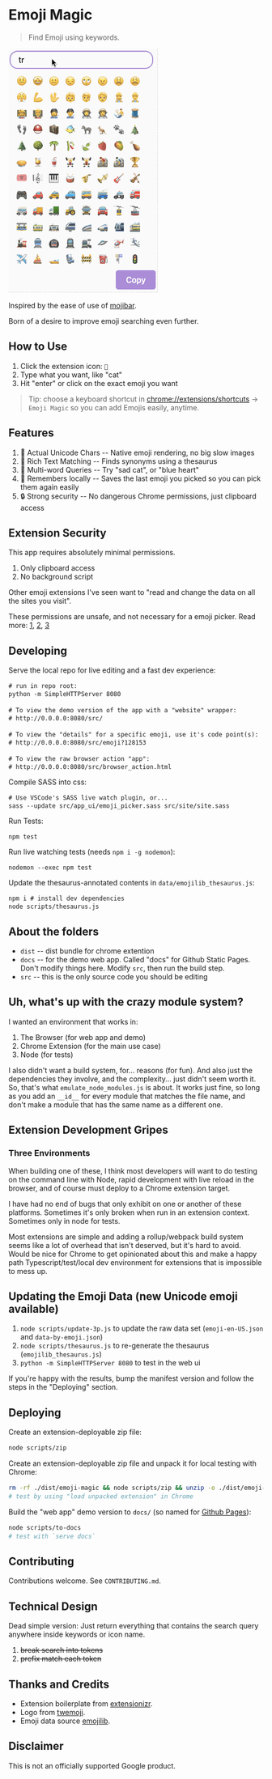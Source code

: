 # Emoji Magic

> Find Emoji using keywords.

![gif in action](./screenshots/demo.gif?raw=true)

Inspired by the ease of use of [mojibar](https://github.com/muan/mojibar).

Born of a desire to improve emoji searching even further.

## How to Use

1. Click the extension icon: `🔮`
2. Type what you want, like "cat"
3. Hit "enter" or click on the exact emoji you want

> Tip: choose a keyboard shortcut in [chrome://extensions/shortcuts](chrome://extensions/shortcuts) -> `Emoji Magic` so you can add Emojis easily, anytime.

## Features

1. 🔧 Actual Unicode Chars -- Native emoji rendering, no big slow images
2. 📘 Rich Text Matching -- Finds synonyms using a thesaurus
3. 🔗 Multi-word Queries -- Try "sad cat", or "blue heart"
4. 🧠 Remembers locally -- Saves the last emoji you picked so you can pick them again easily
5. 🔒 Strong security -- No dangerous Chrome permissions, just clipboard access

## Extension Security

This app requires absolutely minimal permissions.

1. Only clipboard access
1. No background script

Other emoji extensions I've seen want to "read and change the data on all the sites you visit".

These permissions are unsafe, and not necessary for a emoji picker. Read more: [1], [2], [3]

## Developing

Serve the local repo for live editing and a fast dev experience:

```
# run in repo root:
python -m SimpleHTTPServer 8080

# To view the demo version of the app with a "website" wrapper:
# http://0.0.0.0:8080/src/

# To view the "details" for a specific emoji, use it's code point(s):
# http://0.0.0.0:8080/src/emoji?128153

# To view the raw browser action "app":
# http://0.0.0.0:8080/src/browser_action.html
```

Compile SASS into css:

    # Use VSCode's SASS live watch plugin, or...
    sass --update src/app_ui/emoji_picker.sass src/site/site.sass

Run Tests:

    npm test

Run live watching tests (needs `npm i -g nodemon`):

    nodemon --exec npm test


Update the thesaurus-annotated contents in `data/emojilib_thesaurus.js`:

    npm i # install dev dependencies
    node scripts/thesaurus.js

## About the folders

* `dist` -- dist bundle for chrome extention
* `docs` -- for the demo web app. Called "docs" for Github Static Pages. Don't modify things here. Modify `src`, then run the build step.
* `src` -- this is the only source code you should be editing

## Uh, what's up with the crazy module system?

I wanted an environment that works in:

1. The Browser (for web app and demo)
2. Chrome Extension (for the main use case)
3. Node (for tests)

I also didn't want a build system, for... reasons (for fun). And also just the dependencies they involve, and the complexity... just didn't seem worth it. So, that's what `emulate_node_modules.js` is about. It works just fine, so long as you add an `__id__` for every module that matches the file name, and don't make a module that has the same name as a different one.

## Extension Development Gripes

### Three Environments

When building one of these, I think most developers will want to do testing on the command line with Node, rapid development with live reload in the browser, and of course must deploy to a Chrome extension target.

I have had no end of bugs that only exhibit on one or another of these platforms. Sometimes it's only broken when run in an extension context. Sometimes only in node for tests.

Most extensions are simple and adding a rollup/webpack build system seems like a lot of overhead that isn't deserved, but it's hard to avoid. Would be nice for Chrome to get opinionated about this and make a happy path Typescript/test/local dev environment for extensions that is impossible to mess up.

## Updating the Emoji Data (new Unicode emoji available)

1. `node scripts/update-3p.js` to update the raw data set (`emoji-en-US.json` and `data-by-emoji.json`)
1. `node scripts/thesaurus.js` to re-generate the thesaurus (`emojilib_thesaurus.js`)
1. `python -m SimpleHTTPServer 8080` to test in the web ui

If you're happy with the results, bump the manifest version and follow the steps in the "Deploying" section.

## Deploying

Create an extension-deployable zip file:

```sh
node scripts/zip
```

Create an extension-deployable zip file and unpack it for local testing with Chrome:

```sh
rm -rf ./dist/emoji-magic && node scripts/zip && unzip -o ./dist/emoji-magic.zip -d ./dist/emoji-magic
# test by using "load unpacked extension" in Chrome
```

Build the "web app" demo version to `docs/` (so named for [Github Pages](https://help.github.com/en/github/working-with-github-pages/configuring-a-publishing-source-for-your-github-pages-site#choosing-a-publishing-source)):

```sh
node scripts/to-docs
# test with `serve docs`
```

## Contributing

Contributions welcome. See `CONTRIBUTING.md`.

## Technical Design

Dead simple version: Just return everything that contains the search query anywhere inside keywords or icon name.

1. ~~break search into tokens~~
2. ~~prefix match each token~~

## Thanks and Credits

* Extension boilerplate from [extensionizr](extensionizr.com).
* Logo from [twemoji](https://github.com/twitter/twemoji).
* Emoji data source [emojilib](https://github.com/muan/emojilib).

[1]: https://www.extrahop.com/company/blog/2018/fake-chrome-extension-threat-hunt/

[2]: https://www.wired.com/story/chrome-extension-malware/

[3]: https://krebsonsecurity.com/2018/09/browser-extensions-are-they-worth-the-risk/

## Disclaimer

This is not an officially supported Google product.